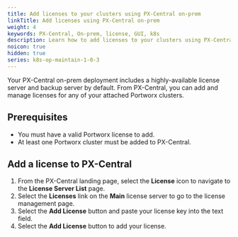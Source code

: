 ```yaml
---
title: Add licenses to your clusters using PX-Central on-prem
linkTitle: Add licenses using PX-Central on-prem
weight: 4
keywords: PX-Central, On-prem, license, GUI, k8s
description: Learn how to add licenses to your clusters using PX-Central On-prem.
noicon: true
hidden: true
series: k8s-op-maintain-1-0-3
---
```


Your PX-Central on-prem deployment includes a highly-available license server and backup server by default. From PX-Central, you can add and manage licenses for any of your attached Portworx clusters.

## Prerequisites

* You must have a valid Portworx license to add.
* At least one Portworx cluster must be added to PX-Central.

## Add a license to PX-Central

1. From the PX-Central landing page, select the **License** icon to navigate to the **License Server List** page.
2. Select the **Licenses** link on the **Main** license server to go to the license management page.
3. Select the **Add License** button and paste your license key into the text field.
4. Select the **Add License** button to add your license.

<!-- verification failed with "Auth failed" message, probably due to testing config. -->

